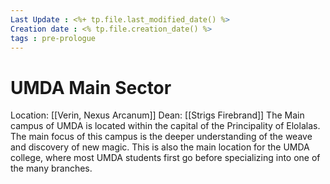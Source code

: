 ```yaml
---
Last Update : <%+ tp.file.last_modified_date() %>
Creation date : <% tp.file.creation_date() %>
tags : pre-prologue
---
```



# UMDA Main Sector 
Location: [[Verin, Nexus Arcanum]] Dean: [[Strigs Firebrand]]
The Main campus of UMDA is located within the capital of the Principality of Elolalas. The main focus of this campus is the deeper understanding of the weave and discovery of new magic. This is also the main location for the UMDA college, where most UMDA students first go before specializing into one of the many branches.